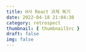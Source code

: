```yaml
---
title: H사 React 과제 복기
date: 2022-04-18 21:04:38
category: retrospect
thumbnail: { thumbnailSrc }
draft: false
img: false
---
```

